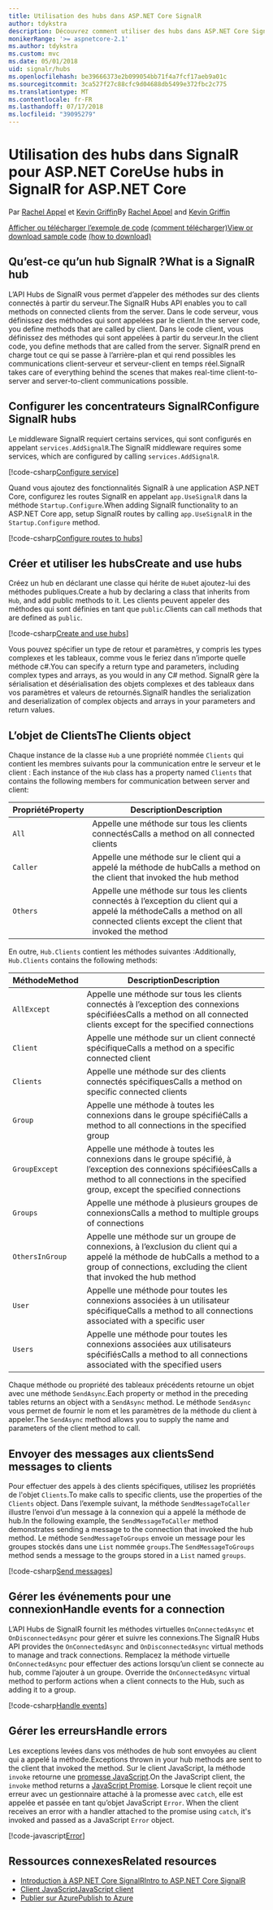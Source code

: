 ```yaml
---
title: Utilisation des hubs dans ASP.NET Core SignalR
author: tdykstra
description: Découvrez comment utiliser des hubs dans ASP.NET Core SignalR.
monikerRange: '>= aspnetcore-2.1'
ms.author: tdykstra
ms.custom: mvc
ms.date: 05/01/2018
uid: signalr/hubs
ms.openlocfilehash: be39666373e2b099054bb71f4a7fcf17aeb9a01c
ms.sourcegitcommit: 3ca527f27c88cfc9d04688db5499e372fbc2c775
ms.translationtype: MT
ms.contentlocale: fr-FR
ms.lasthandoff: 07/17/2018
ms.locfileid: "39095279"
---
```

# <a name="use-hubs-in-signalr-for-aspnet-core"></a><span data-ttu-id="8f4f0-103">Utilisation des hubs dans SignalR pour ASP.NET Core</span><span class="sxs-lookup"><span data-stu-id="8f4f0-103">Use hubs in SignalR for ASP.NET Core</span></span>

<span data-ttu-id="8f4f0-104">Par [Rachel Appel](https://twitter.com/rachelappel) et [Kevin Griffin](https://twitter.com/1kevgriff)</span><span class="sxs-lookup"><span data-stu-id="8f4f0-104">By [Rachel Appel](https://twitter.com/rachelappel) and [Kevin Griffin](https://twitter.com/1kevgriff)</span></span>

<span data-ttu-id="8f4f0-105">[Afficher ou télécharger l’exemple de code](https://github.com/aspnet/Docs/tree/master/aspnetcore/signalr/hubs/sample/ ) [(comment télécharger)](xref:tutorials/index#how-to-download-a-sample)</span><span class="sxs-lookup"><span data-stu-id="8f4f0-105">[View or download sample code](https://github.com/aspnet/Docs/tree/master/aspnetcore/signalr/hubs/sample/ ) [(how to download)](xref:tutorials/index#how-to-download-a-sample)</span></span>

## <a name="what-is-a-signalr-hub"></a><span data-ttu-id="8f4f0-106">Qu’est-ce qu’un hub SignalR ?</span><span class="sxs-lookup"><span data-stu-id="8f4f0-106">What is a SignalR hub</span></span>

<span data-ttu-id="8f4f0-107">L’API Hubs de SignalR vous permet d’appeler des méthodes sur des clients connectés à partir du serveur.</span><span class="sxs-lookup"><span data-stu-id="8f4f0-107">The SignalR Hubs API enables you to call methods on connected clients from the server.</span></span> <span data-ttu-id="8f4f0-108">Dans le code serveur, vous définissez des méthodes qui sont appelées par le client.</span><span class="sxs-lookup"><span data-stu-id="8f4f0-108">In the server code, you define methods that are called by client.</span></span> <span data-ttu-id="8f4f0-109">Dans le code client, vous définissez des méthodes qui sont appelées à partir du serveur.</span><span class="sxs-lookup"><span data-stu-id="8f4f0-109">In the client code, you define methods that are called from the server.</span></span> <span data-ttu-id="8f4f0-110">SignalR prend en charge tout ce qui se passe à l’arrière-plan et qui rend possibles les communications client-serveur et serveur-client en temps réel.</span><span class="sxs-lookup"><span data-stu-id="8f4f0-110">SignalR takes care of everything behind the scenes that makes real-time client-to-server and server-to-client communications possible.</span></span>

## <a name="configure-signalr-hubs"></a><span data-ttu-id="8f4f0-111">Configurer les concentrateurs SignalR</span><span class="sxs-lookup"><span data-stu-id="8f4f0-111">Configure SignalR hubs</span></span>

<span data-ttu-id="8f4f0-112">Le middleware SignalR requiert certains services, qui sont configurés en appelant `services.AddSignalR`.</span><span class="sxs-lookup"><span data-stu-id="8f4f0-112">The SignalR middleware requires some services, which are configured by calling `services.AddSignalR`.</span></span>

[!code-csharp[Configure service](hubs/sample/startup.cs?range=38)]

<span data-ttu-id="8f4f0-113">Quand vous ajoutez des fonctionnalités SignalR à une application ASP.NET Core, configurez les routes SignalR en appelant `app.UseSignalR` dans la méthode `Startup.Configure`.</span><span class="sxs-lookup"><span data-stu-id="8f4f0-113">When adding SignalR functionality to an ASP.NET Core app, setup SignalR routes by calling `app.UseSignalR` in the `Startup.Configure` method.</span></span>

[!code-csharp[Configure routes to hubs](hubs/sample/startup.cs?range=57-60)]

## <a name="create-and-use-hubs"></a><span data-ttu-id="8f4f0-114">Créer et utiliser les hubs</span><span class="sxs-lookup"><span data-stu-id="8f4f0-114">Create and use hubs</span></span>

<span data-ttu-id="8f4f0-115">Créez un hub en déclarant une classe qui hérite de `Hub`et ajoutez-lui des méthodes publiques.</span><span class="sxs-lookup"><span data-stu-id="8f4f0-115">Create a hub by declaring a class that inherits from `Hub`, and add public methods to it.</span></span> <span data-ttu-id="8f4f0-116">Les clients peuvent appeler des méthodes qui sont définies en tant que `public`.</span><span class="sxs-lookup"><span data-stu-id="8f4f0-116">Clients can call methods that are defined as `public`.</span></span>

[!code-csharp[Create and use hubs](hubs/sample/hubs/chathub.cs?range=8-37)]

<span data-ttu-id="8f4f0-117">Vous pouvez spécifier un type de retour et paramètres, y compris les types complexes et les tableaux, comme vous le feriez dans n’importe quelle méthode c#.</span><span class="sxs-lookup"><span data-stu-id="8f4f0-117">You can specify a return type and parameters, including complex types and arrays, as you would in any C# method.</span></span> <span data-ttu-id="8f4f0-118">SignalR gère la sérialisation et désérialisation des objets complexes et des tableaux dans vos paramètres et valeurs de retournés.</span><span class="sxs-lookup"><span data-stu-id="8f4f0-118">SignalR handles the serialization and deserialization of complex objects and arrays in your parameters and return values.</span></span>

## <a name="the-clients-object"></a><span data-ttu-id="8f4f0-119">L’objet de Clients</span><span class="sxs-lookup"><span data-stu-id="8f4f0-119">The Clients object</span></span>

<span data-ttu-id="8f4f0-120">Chaque instance de la classe `Hub` a une propriété nommée `Clients` qui contient les membres suivants pour la communication entre le serveur et le client :
</span><span class="sxs-lookup"><span data-stu-id="8f4f0-120">Each instance of the `Hub` class has a property named `Clients` that contains the following members for communication between server and client:</span></span>

| <span data-ttu-id="8f4f0-121">Propriété</span><span class="sxs-lookup"><span data-stu-id="8f4f0-121">Property</span></span> | <span data-ttu-id="8f4f0-122">Description</span><span class="sxs-lookup"><span data-stu-id="8f4f0-122">Description</span></span> |
| ------ | ----------- |
| `All` | <span data-ttu-id="8f4f0-123">Appelle une méthode sur tous les clients connectés</span><span class="sxs-lookup"><span data-stu-id="8f4f0-123">Calls a method on all connected clients</span></span> |
| `Caller` | <span data-ttu-id="8f4f0-124">Appelle une méthode sur le client qui a appelé la méthode de hub</span><span class="sxs-lookup"><span data-stu-id="8f4f0-124">Calls a method on the client that invoked the hub method</span></span> |
| `Others` | <span data-ttu-id="8f4f0-125">Appelle une méthode sur tous les clients connectés à l’exception du client qui a appelé la méthode</span><span class="sxs-lookup"><span data-stu-id="8f4f0-125">Calls a method on all connected clients except the client that invoked the method</span></span> |


<span data-ttu-id="8f4f0-126">En outre, `Hub.Clients` contient les méthodes suivantes :</span><span class="sxs-lookup"><span data-stu-id="8f4f0-126">Additionally, `Hub.Clients` contains the following methods:</span></span>

| <span data-ttu-id="8f4f0-127">Méthode</span><span class="sxs-lookup"><span data-stu-id="8f4f0-127">Method</span></span> | <span data-ttu-id="8f4f0-128">Description</span><span class="sxs-lookup"><span data-stu-id="8f4f0-128">Description</span></span> |
| ------ | ----------- |
| `AllExcept` | <span data-ttu-id="8f4f0-129">Appelle une méthode sur tous les clients connectés à l’exception des connexions spécifiées</span><span class="sxs-lookup"><span data-stu-id="8f4f0-129">Calls a method on all connected clients except for the specified connections</span></span> |
| `Client` | <span data-ttu-id="8f4f0-130">Appelle une méthode sur un client connecté spécifique</span><span class="sxs-lookup"><span data-stu-id="8f4f0-130">Calls a method on a specific connected client</span></span> |
| `Clients` | <span data-ttu-id="8f4f0-131">Appelle une méthode sur des clients connectés spécifiques</span><span class="sxs-lookup"><span data-stu-id="8f4f0-131">Calls a method on specific connected clients</span></span> |
| `Group` | <span data-ttu-id="8f4f0-132">Appelle une méthode à toutes les connexions dans le groupe spécifié</span><span class="sxs-lookup"><span data-stu-id="8f4f0-132">Calls a method to all connections in the specified group</span></span>  |
| `GroupExcept` | <span data-ttu-id="8f4f0-133">Appelle une méthode à toutes les connexions dans le groupe spécifié, à l’exception des connexions spécifiées</span><span class="sxs-lookup"><span data-stu-id="8f4f0-133">Calls a method to all connections in the specified group, except the specified connections</span></span> |
| `Groups` | <span data-ttu-id="8f4f0-134">Appelle une méthode à plusieurs groupes de connexions</span><span class="sxs-lookup"><span data-stu-id="8f4f0-134">Calls a method to multiple groups of connections</span></span>  |
| `OthersInGroup` | <span data-ttu-id="8f4f0-135">Appelle une méthode sur un groupe de connexions, à l’exclusion du client qui a appelé la méthode de hub</span><span class="sxs-lookup"><span data-stu-id="8f4f0-135">Calls a method to a group of connections, excluding the client that invoked the hub method</span></span>  |
| `User` | <span data-ttu-id="8f4f0-136">Appelle une méthode pour toutes les connexions associées à un utilisateur spécifique</span><span class="sxs-lookup"><span data-stu-id="8f4f0-136">Calls a method to all connections associated with a specific user</span></span> |
| `Users` | <span data-ttu-id="8f4f0-137">Appelle une méthode pour toutes les connexions associées aux utilisateurs spécifiés</span><span class="sxs-lookup"><span data-stu-id="8f4f0-137">Calls a method to all connections associated with the specified users</span></span> |

<span data-ttu-id="8f4f0-138">Chaque méthode ou propriété des tableaux précédents retourne un objet avec une méthode `SendAsync`.</span><span class="sxs-lookup"><span data-stu-id="8f4f0-138">Each property or method in the preceding tables returns an object with a `SendAsync` method.</span></span> <span data-ttu-id="8f4f0-139">Le méthode `SendAsync` vous permet de fournir le nom et les paramètres de la méthode du client à appeler.</span><span class="sxs-lookup"><span data-stu-id="8f4f0-139">The `SendAsync` method allows you to supply the name and parameters of the client method to call.</span></span>

## <a name="send-messages-to-clients"></a><span data-ttu-id="8f4f0-140">Envoyer des messages aux clients</span><span class="sxs-lookup"><span data-stu-id="8f4f0-140">Send messages to clients</span></span>

<span data-ttu-id="8f4f0-141">Pour effectuer des appels à des clients spécifiques, utilisez les propriétés de l'objet `Clients`.</span><span class="sxs-lookup"><span data-stu-id="8f4f0-141">To make calls to specific clients, use the properties of the `Clients` object.</span></span> <span data-ttu-id="8f4f0-142">Dans l’exemple suivant, la méthode `SendMessageToCaller` illustre l’envoi d’un message à la connexion qui a appelé la méthode de hub.</span><span class="sxs-lookup"><span data-stu-id="8f4f0-142">In the following example, the `SendMessageToCaller` method demonstrates sending a message to the connection that invoked the hub method.</span></span> <span data-ttu-id="8f4f0-143">Le méthode `SendMessageToGroups` envoie un message pour les groupes stockés dans une `List` nommée `groups`.</span><span class="sxs-lookup"><span data-stu-id="8f4f0-143">The `SendMessageToGroups` method sends a message to the groups stored in a `List` named `groups`.</span></span>

[!code-csharp[Send messages](hubs/sample/hubs/chathub.cs?range=15-24)]

## <a name="handle-events-for-a-connection"></a><span data-ttu-id="8f4f0-144">Gérer les événements pour une connexion</span><span class="sxs-lookup"><span data-stu-id="8f4f0-144">Handle events for a connection</span></span>

<span data-ttu-id="8f4f0-145">L’API Hubs de SignalR fournit les méthodes virtuelles `OnConnectedAsync` et `OnDisconnectedAsync` pour gérer et suivre les connexions.</span><span class="sxs-lookup"><span data-stu-id="8f4f0-145">The SignalR Hubs API provides the `OnConnectedAsync` and `OnDisconnectedAsync` virtual methods to manage and track connections.</span></span> <span data-ttu-id="8f4f0-146">Remplacez la méthode virtuelle `OnConnectedAsync` pour effectuer des actions lorsqu’un client se connecte au hub, comme l’ajouter à un groupe.
</span><span class="sxs-lookup"><span data-stu-id="8f4f0-146">Override the `OnConnectedAsync` virtual method to perform actions when a client connects to the Hub, such as adding it to a group.</span></span>

[!code-csharp[Handle events](hubs/sample/hubs/chathub.cs?range=26-36)]

## <a name="handle-errors"></a><span data-ttu-id="8f4f0-147">Gérer les erreurs</span><span class="sxs-lookup"><span data-stu-id="8f4f0-147">Handle errors</span></span>

<span data-ttu-id="8f4f0-148">Les exceptions levées dans vos méthodes de hub sont envoyées au client qui a appelé la méthode.</span><span class="sxs-lookup"><span data-stu-id="8f4f0-148">Exceptions thrown in your hub methods are sent to the client that invoked the method.</span></span> <span data-ttu-id="8f4f0-149">Sur le client JavaScript, la méthode `invoke` retourne une [promesse JavaScript](https://developer.mozilla.org/docs/Web/JavaScript/Guide/Using_promises).</span><span class="sxs-lookup"><span data-stu-id="8f4f0-149">On the JavaScript client, the `invoke` method returns a [JavaScript Promise](https://developer.mozilla.org/docs/Web/JavaScript/Guide/Using_promises).</span></span> <span data-ttu-id="8f4f0-150">Lorsque le client reçoit une erreur avec un gestionnaire attaché à la promesse avec `catch`, elle est appelée et passée en tant qu’objet JavaScript `Error`.
</span><span class="sxs-lookup"><span data-stu-id="8f4f0-150">When the client receives an error with a handler attached to the promise using `catch`, it's invoked and passed as a JavaScript `Error` object.</span></span>

[!code-javascript[Error](hubs/sample/wwwroot/js/chat.js?range=23)]

## <a name="related-resources"></a><span data-ttu-id="8f4f0-151">Ressources connexes</span><span class="sxs-lookup"><span data-stu-id="8f4f0-151">Related resources</span></span>

* [<span data-ttu-id="8f4f0-152">Introduction à ASP.NET Core SignalR</span><span class="sxs-lookup"><span data-stu-id="8f4f0-152">Intro to ASP.NET Core SignalR</span></span>](xref:signalr/introduction)
* [<span data-ttu-id="8f4f0-153">Client JavaScript</span><span class="sxs-lookup"><span data-stu-id="8f4f0-153">JavaScript client</span></span>](xref:signalr/javascript-client)
* [<span data-ttu-id="8f4f0-154">Publier sur Azure</span><span class="sxs-lookup"><span data-stu-id="8f4f0-154">Publish to Azure</span></span>](xref:signalr/publish-to-azure-web-app)
